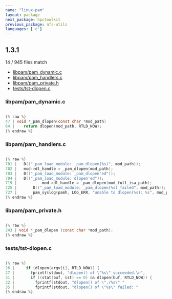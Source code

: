 ```yaml
---
name: "linux-pam"
layout: package
next_package: hpctoolkit
previous_package: nfs-utils
languages: ['c']
---
```

## 1.3.1
14 / 945 files match

 - [libpam/pam_dynamic.c](#libpampam_dynamicc)
 - [libpam/pam_handlers.c](#libpampam_handlersc)
 - [libpam/pam_private.h](#libpampam_privateh)
 - [tests/tst-dlopen.c](#teststst-dlopenc)

### libpam/pam_dynamic.c

```c

{% raw %}
47 | void *_pam_dlopen(const char *mod_path)
64 | 	return dlopen(mod_path, RTLD_NOW);
{% endraw %}

```
### libpam/pam_handlers.c

```c

{% raw %}
701 | 	D(("_pam_load_module: _pam_dlopen(%s)", mod_path));
702 | 	mod->dl_handle = _pam_dlopen(mod_path);
703 | 	D(("_pam_load_module: _pam_dlopen'ed"));
704 | 	D(("_pam_load_module: dlopen'ed"));
719 | 		    mod->dl_handle = _pam_dlopen(mod_full_isa_path);
725 | 	    D(("_pam_load_module: _pam_dlopen(%s) failed", mod_path));
727 | 		pam_syslog(pamh, LOG_ERR, "unable to dlopen(%s): %s", mod_path,
{% endraw %}

```
### libpam/pam_private.h

```c

{% raw %}
243 | void *_pam_dlopen (const char *mod_path);
{% endraw %}

```
### tests/tst-dlopen.c

```c

{% raw %}
26 |     if (dlopen(argv[i], RTLD_NOW)) {
27 |       fprintf(stdout, "dlopen() of \"%s\" succeeded.\n",
31 |       if ((stat(buf, &st) == 0) && dlopen(buf, RTLD_NOW)) {
32 |         fprintf(stdout, "dlopen() of \"./%s\" "
35 |         fprintf(stdout, "dlopen() of \"%s\" failed: "
{% endraw %}

```